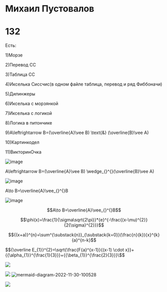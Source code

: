 # Михаил Пустовалов 
# 132
Есть:

1)Морзе

2)Перевод СС

3)Таблица СС

4)Икселька Сиссчис(в одном файле таблица, перевод и ряд Фиббоначи)

5)Дилинжеры

6)Икселька с морзянкой

7)Икселька с логикой

8)Логика в питончике

9)A\leftrightarrow B=(\overline{A}\vee B) \text{&} (\overline{B}\vee A)

10)Картинкодел

11)ВикторинОчка

![image](https://user-images.githubusercontent.com/114387840/200456983-c4dbc06b-9ea9-4a3a-acaa-a63395c97d03.png)

A\leftrightarrow B=(\overline{A}\vee B) \wedge_{}^{}(\overline{B}\vee A)

![image](https://user-images.githubusercontent.com/114387840/200457402-5fe8da3b-0d80-413c-a626-d8a1a4e55a69.png)

A\to B=\overline{A}\vee_{}^{}B

![image](https://user-images.githubusercontent.com/114387840/200457658-222ddaff-81bf-4d2f-8353-456e039b3e30.png)

$$A\to B=\overline{A}\vee_{}^{}B$$

$$\phi(x)=\frac{1}{\sigma\sqrt{2\pi}}*{e}^{-\frac{(x-\mu)^{2}}{2{\sigma}^{2}}}$$

$${(x+a)}^{n}=\sum^{\substack{n}}_{\substack{k=0}}(\frac{n}{k}){x}^{k}{a}^{n-k}$$

$${\overline E_{1}}^{2}=\sqrt{\frac{F{a}^{x-1}}{(x-1) \cdot x}}+{{\alpha_{1}}^{\frac{1}{3}}}+{{\beta_{1}}^{\frac{2}{3}}}\$$

[![](https://mermaid.ink/img/pako:eNp1TjsKwkAUvMrj1SliYbO1N7DdZsm-6EI2CXG3kBBQxE7wAnqHFBYhQb3C2xu5ATtxmhmYD9NiVmlCgbUhcMYVBHznHsKRR37xFC4zQ7jKEiIk8o2HcOaeB54kgoBFmv54E49_vXc48ZMf4RAXvqklJmipscro-KSdKxLdlixJFFFqypUvnERZdjGqvKvW-zJD4RpPCfpaK0crozaNsihyVeyo-wBd4V0i?type=png)](https://mermaid.live/edit#pako:eNp1TjsKwkAUvMrj1SliYbO1N7DdZsm-6EI2CXG3kBBQxE7wAnqHFBYhQb3C2xu5ATtxmhmYD9NiVmlCgbUhcMYVBHznHsKRR37xFC4zQ7jKEiIk8o2HcOaeB54kgoBFmv54E49_vXc48ZMf4RAXvqklJmipscro-KSdKxLdlixJFFFqypUvnERZdjGqvKvW-zJD4RpPCfpaK0crozaNsihyVeyo-wBd4V0i)

[![](https://mermaid.ink/img/pako:eNpdUctOg1AQ_ZXJXbVJ_QHW_oFbNtcCSizQICxM06Sv-IjVxp1x4dYtpa0S-vAXZv7Ic2mo1RBgZs45M3Pu7al25LjKUoEfOoHu2iFRHEVJo8FvMpCxjDiTGcm9jGTMJWfNpqEQmeIQ6I7XMgWwI97wFukCoQx5jTAnVFbEX_hl8rwXQjo23BVv0cMoEdxxAUWGjlOSCWcoYTCEhcxqmWX57ShseJo8fXIeRVfNGiECd45Gc84OQx7wTOTRvJwfMV95S_LEpdleBlhjY3bPzUwyO9TkSvjJS85xDpP997gVtJDw0nipzNZAZWkBYUZHYz_MsRhPJRkIkhWXv3jF2f3LYUdu_9ZwI4PaJL_zd7XDwTSmFBhfHPIXsKuKaqnAjQPtO7jrnsFtlVy6gWsrC6HjejrtJLaywz6oOk2is5uwrawkTt2WSruOTtxTX1_EOlCWpzvXbv8HALoVFg?type=png)](https://mermaid.live/edit#pako:eNpdUctOg1AQ_ZXJXbVJ_QHW_oFbNtcCSizQICxM06Sv-IjVxp1x4dYtpa0S-vAXZv7Ic2mo1RBgZs45M3Pu7al25LjKUoEfOoHu2iFRHEVJo8FvMpCxjDiTGcm9jGTMJWfNpqEQmeIQ6I7XMgWwI97wFukCoQx5jTAnVFbEX_hl8rwXQjo23BVv0cMoEdxxAUWGjlOSCWcoYTCEhcxqmWX57ShseJo8fXIeRVfNGiECd45Gc84OQx7wTOTRvJwfMV95S_LEpdleBlhjY3bPzUwyO9TkSvjJS85xDpP997gVtJDw0nipzNZAZWkBYUZHYz_MsRhPJRkIkhWXv3jF2f3LYUdu_9ZwI4PaJL_zd7XDwTSmFBhfHPIXsKuKaqnAjQPtO7jrnsFtlVy6gWsrC6HjejrtJLaywz6oOk2is5uwrawkTt2WSruOTtxTX1_EOlCWpzvXbv8HALoVFg)
![mermaid-diagram-2022-11-30-100528](https://user-images.githubusercontent.com/114387840/204698454-0b0bc689-5e9d-4937-becd-91144d4624e1.png)

[![](https://mermaid.ink/img/pako:eNp1UstOwkAU_ZXJrMEPYGFi6AcYdNe6GNoKREGCsDCUBFHjAgzxsTImGnVrgkpDeX7DnT_y3HFUxNim7bTn3HPPPdOm9A-CUGZkoaaqRbHteBWBY8OlG4ppoC90G_cOLXR7x0Lp9Lpy6R7Agt4Zppm-_AXnXXqmhEa4JkufCy49UqzPaI7KKVdbsCCAZl160se6Y3THvKI3WggarvqggaBE0ASNJ8L0f8XnDp6x7lhFxYrOikucc4j0hT7Hg1v1LN0BO6I7FgB9KOiFxnAYc12U--TkWTKwk60JMGPjJtH9lMCscIPauaBrAHMGrHiAOt8uhWl0a8gJxUKfGo2ZPqGp7kYi99fywMpkuRThDQwy4f6mOweVsNxPKitDGnf8jjQXJtaYQZ42Ev7SXjHrO0_dtY194_kKeWBUJGh8_-vjK64cqjZdekAYIzNdj7cIGyRTshzWyqoU4K9rMtmT9WJYDj2ZwTJQtT1PepUWeKpRP9g6qvgyU681wpRsVANVD52Sws9alpldtX8Ytj4AY8F9uw?type=png)](https://mermaid.live/edit#pako:eNp1UstOwkAU_ZXJrMEPYGFi6AcYdNe6GNoKREGCsDCUBFHjAgzxsTImGnVrgkpDeX7DnT_y3HFUxNim7bTn3HPPPdOm9A-CUGZkoaaqRbHteBWBY8OlG4ppoC90G_cOLXR7x0Lp9Lpy6R7Agt4Zppm-_AXnXXqmhEa4JkufCy49UqzPaI7KKVdbsCCAZl160se6Y3THvKI3WggarvqggaBE0ASNJ8L0f8XnDp6x7lhFxYrOikucc4j0hT7Hg1v1LN0BO6I7FgB9KOiFxnAYc12U--TkWTKwk60JMGPjJtH9lMCscIPauaBrAHMGrHiAOt8uhWl0a8gJxUKfGo2ZPqGp7kYi99fywMpkuRThDQwy4f6mOweVsNxPKitDGnf8jjQXJtaYQZ42Ev7SXjHrO0_dtY194_kKeWBUJGh8_-vjK64cqjZdekAYIzNdj7cIGyRTshzWyqoU4K9rMtmT9WJYDj2ZwTJQtT1PepUWeKpRP9g6qvgyU681wpRsVANVD52Sws9alpldtX8Ytj4AY8F9uw)
